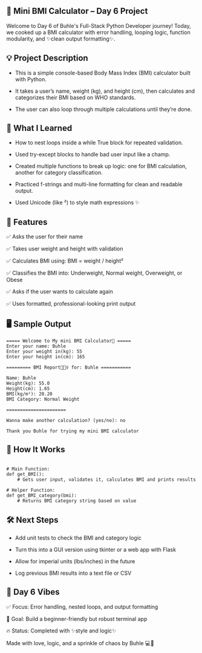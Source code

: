 ## 🧮 Mini BMI Calculator – Day 6 Project

Welcome to Day 6 of Buhle's Full-Stack Python Developer journey!
Today, we cooked up a BMI calculator with error handling, looping logic, function modularity, and ✨clean output formatting✨.

## 💡 Project Description

- This is a simple console-based Body Mass Index (BMI) calculator built with Python.

- It takes a user’s name, weight (kg), and height (cm), then calculates and categorizes their BMI based on WHO standards.

- The user can also loop through multiple calculations until they’re done.

## 🧠 What I Learned

- How to nest loops inside a while True block for repeated validation.

- Used try-except blocks to handle bad user input like a champ.

- Created multiple functions to break up logic: one for BMI calculation, another for category classification.

- Practiced f-strings and multi-line formatting for clean and readable output.

- Used Unicode (like ²) to style math expressions ✨


## 🧪 Features

✅ Asks the user for their name

✅ Takes user weight and height with validation

✅ Calculates BMI using: BMI = weight / height²

✅ Classifies the BMI into: Underweight, Normal weight, Overweight, or Obese

✅ Asks if the user wants to calculate again

✅ Uses formatted, professional-looking print output

## 🖥️ Sample Output

```
===== Welcome to My mini BMI Calculator🧮 =====
Enter your name: Buhle
Enter your weight in(kg): 55
Enter your height in(cm): 165

========= BMI Report🙋🏻‍♀️ for: Buhle ===========

Name: Buhle
Weight(kg): 55.0
Height(cm): 1.65
BMI(kg/m²): 20.20
BMI Category: Normal Weight

======================

Wanna make another calculation? (yes/no): no

Thank you Buhle for trying my mini BMI calculator

```

## 🔧 How It Works

```

# Main Function:
def get_BMI():  
    # Gets user input, validates it, calculates BMI and prints results

# Helper Function:
def get_BMI_category(bmi):  
    # Returns BMI category string based on value

```

## 🛠️ Next Steps

- Add unit tests to check the BMI and category logic

- Turn this into a GUI version using tkinter or a web app with Flask

- Allow for imperial units (lbs/inches) in the future

- Log previous BMI results into a text file or CSV

## 📅 Day 6 Vibes

✅ Focus: Error handling, nested loops, and output formatting

🎯 Goal: Build a beginner-friendly but robust terminal app

🔥 Status: Completed with ✨style and logic✨

Made with love, logic, and a sprinkle of chaos by Buhle 💻💫